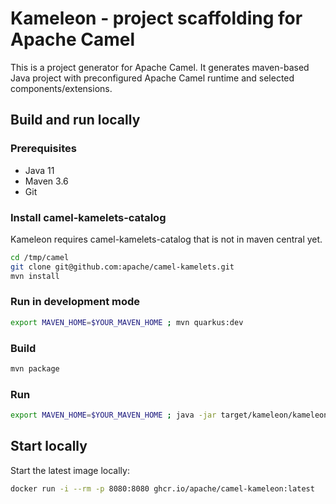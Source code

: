 # Kameleon - project scaffolding for Apache Camel

This is a project generator for Apache Camel. It generates maven-based Java project with preconfigured Apache Camel runtime and selected components/extensions.

## Build and run locally 
### Prerequisites
- Java 11
- Maven 3.6
- Git

### Install camel-kamelets-catalog
Kameleon requires camel-kamelets-catalog that is not in maven central yet.
```bash
cd /tmp/camel
git clone git@github.com:apache/camel-kamelets.git 
mvn install   
```

### Run in development mode
```bash
export MAVEN_HOME=$YOUR_MAVEN_HOME ; mvn quarkus:dev
```

### Build 
```bash
mvn package
```

### Run 
```bash
export MAVEN_HOME=$YOUR_MAVEN_HOME ; java -jar target/kameleon/kameleon-0.2.0-runner.jar
```


## Start locally
Start the latest image locally:
```bash
docker run -i --rm -p 8080:8080 ghcr.io/apache/camel-kameleon:latest
```
